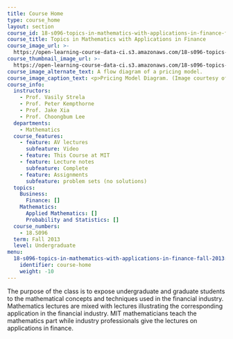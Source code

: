 ```yaml
---
title: Course Home
type: course_home
layout: section
course_id: 18-s096-topics-in-mathematics-with-applications-in-finance-fall-2013
course_title: Topics in Mathematics with Applications in Finance
course_image_url: >-
  https://open-learning-course-data-ci.s3.amazonaws.com/18-s096-topics-in-mathematics-with-applications-in-finance-fall-2013/bb7de7f57ac6a5938118fc237a68d2b7_18-s096f13.jpg
course_thumbnail_image_url: >-
  https://open-learning-course-data-ci.s3.amazonaws.com/18-s096-topics-in-mathematics-with-applications-in-finance-fall-2013/1e816198fe303017579d9b42077cdeed_18-s096f13-th.jpg
course_image_alternate_text: A flow diagram of a pricing model.
course_image_caption_text: <p>Pricing Model Diagram. (Image courtesy of Ivan Masyukov.)</p>
course_info:
  instructors:
    - Prof. Vasily Strela
    - Prof. Peter Kempthorne
    - Prof. Jake Xia
    - Prof. Choongbum Lee
  departments:
    - Mathematics
  course_features:
    - feature: AV lectures
      subfeature: Video
    - feature: This Course at MIT
    - feature: Lecture notes
      subfeature: Complete
    - feature: Assignments
      subfeature: problem sets (no solutions)
  topics:
    Business:
      Finance: []
    Mathematics:
      Applied Mathematics: []
      Probability and Statistics: []
  course_numbers:
    - 18.S096
  term: Fall 2013
  level: Undergraduate
menu:
  18-s096-topics-in-mathematics-with-applications-in-finance-fall-2013:
    identifier: course-home
    weight: -10
---
```

The purpose of the class is to expose undergraduate and graduate students to the mathematical concepts and techniques used in the financial industry. Mathematics lectures are mixed with lectures illustrating the corresponding application in the financial industry. MIT mathematicians teach the mathematics part while industry professionals give the lectures on applications in finance.
